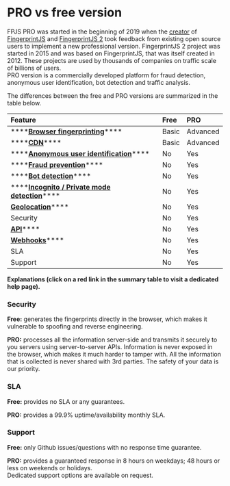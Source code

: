 # PRO vs free version

FPJS PRO was started in the beginning of 2019 when the [creator](https://github.com/Valve) of [FingerprintJS](https://github.com/Valve/fingerprintjs) and [FingerprintJS 2](https://github.com/Valve/fingerprintjs2) took feedback from existing open source users to implement a new professional version. FingerprintJS 2 project was started in 2015 and was based on FingerprintJS, that was itself created in 2012. These projects are used by thousands of companies on traffic scale of billions of users.  
PRO version is a commercially developed platform for fraud detection, anonymous user identification, bot detection and traffic analysis.

The differences between the free and PRO versions are summarized in the  table below.

| **Feature** | **Free** | **PRO** |
| :--- | :--- | :--- |
| \*\*\*\*[**Browser fingerprinting**](browser-fingerprinting.md)\*\*\*\* | Basic | Advanced |
| \*\*\*\*[**CDN**](cdn.md)\*\*\*\* | Basic | Advanced |
| \*\*\*\*[**Anonymous user identification**](user-identification.md)\*\*\*\* | No | Yes |
| \*\*\*\*[**Fraud prevention**](user-identification.md)\*\*\*\* | No | Yes |
| \*\*\*\*[**Bot detection**](bot-detection.md)\*\*\*\* | No | Yes |
| \*\*\*\*[**Incognito / Private mode detection**](incognito-private-mode-detection.md)\*\*\*\* | No | Yes |
| [**Geolocation**](geolocation.md)\*\*\*\* | No | Yes |
| Security | No | Yes |
| [**API**](server-api.md)\*\*\*\* | No | Yes |
| [**Webhooks**](webhooks.md)\*\*\*\* | No | Yes |
| SLA | No | Yes |
| Support | No | Yes |

**Explanations \(click on a red link in the summary table to visit a dedicated help page\).**

### **Security**

**Free:** generates the fingerprints directly in the browser, which makes it vulnerable to spoofing and reverse engineering.

**PRO:** processes all the information server-side and transmits it securely to you servers using server-to-server APIs. Information is never exposed in the browser, which makes it much harder to tamper with. All the information that is collected is never shared with 3rd parties. The safety of your data is our priority.

### **SLA**

**Free:** provides no SLA or any guarantees.

**PRO:** provides a 99.9% uptime/availability monthly SLA.

### **Support**

**Free:** only Github issues/questions with no response time guarantee.

**PRO:** provides a guaranteed response in 8 hours on weekdays; 48 hours or less on weekends or holidays.  
Dedicated support options are available on request.

